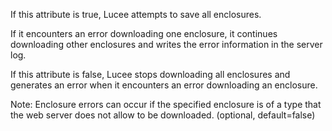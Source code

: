 If this attribute is true, Lucee attempts to save all enclosures.

If it encounters an error downloading one enclosure, it continues downloading other enclosures and writes the
error information in the server log.

If this attribute is false, Lucee stops downloading all enclosures and generates an error when it encounters
an error downloading an enclosure.

Note: Enclosure errors can occur if the specified enclosure is of a type that the web server does not allow to be
downloaded. (optional, default=false)
